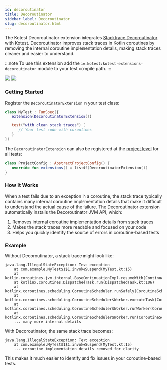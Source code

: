 ```yaml
---
id: decoroutinator
title: Decoroutinator
sidebar_label: Decoroutinator
slug: decoroutinator.html
---
```


The Kotest Decoroutinator extension integrates [Stacktrace Decoroutinator](https://github.com/Anamorphosee/stacktrace-decoroutinator) with Kotest. Decoroutinator improves stack traces in Kotlin coroutines by removing the internal coroutine implementation details, making stack traces cleaner and easier to understand.

:::note
To use this extension add the `io.kotest:kotest-extensions-decoroutinator` module to your test compile path.
:::

[<img src="https://img.shields.io/maven-central/v/io.kotest/kotest-extensions-decoroutinator.svg?label=latest%20release"/>](https://central.sonatype.com/artifact/io.kotest/kotest-extensions-decoroutinator)
[<img src="https://img.shields.io/maven-metadata/v?metadataUrl=https%3A%2F%2Fcentral.sonatype.com%2Frepository%2Fmaven-snapshots%2Fio%2Fkotest%2Fkotest-extensions-decoroutinator%2Fmaven-metadata.xml"/>](https://central.sonatype.com/repository/maven-snapshots/io/kotest/kotest-extensions-decoroutinator/maven-metadata.xml)

### Getting Started

Register the `DecoroutinatorExtension` in your test class:

```kotlin
class MyTest : FunSpec({
   extension(DecoroutinatorExtension())

   test("with clean stack traces") {
      // Your test code with coroutines
   }
})
```

The `DecoroutinatorExtension` can also be registered at the [project level](../framework/project-config.html) for all tests:

```kotlin
class ProjectConfig : AbstractProjectConfig() {
   override fun extensions() = listOf(DecoroutinatorExtension())
}
```

### How It Works

When a test fails due to an exception in a coroutine, the stack trace typically contains many internal coroutine implementation details that make it difficult to understand the actual cause of the failure. The Decoroutinator extension automatically installs the Decoroutinator JVM API, which:

1. Removes internal coroutine implementation details from stack traces
2. Makes the stack traces more readable and focused on your code
3. Helps you quickly identify the source of errors in coroutine-based tests

### Example

Without Decoroutinator, a stack trace might look like:

```
java.lang.IllegalStateException: Test exception
    at com.example.MyTest$1$1.invokeSuspend(MyTest.kt:15)
    at kotlin.coroutines.jvm.internal.BaseContinuationImpl.resumeWith(ContinuationImpl.kt:33)
    at kotlinx.coroutines.DispatchedTask.run(DispatchedTask.kt:106)
    at kotlinx.coroutines.scheduling.CoroutineScheduler.runSafely(CoroutineScheduler.kt:570)
    at kotlinx.coroutines.scheduling.CoroutineScheduler$Worker.executeTask(CoroutineScheduler.kt:750)
    at kotlinx.coroutines.scheduling.CoroutineScheduler$Worker.runWorker(CoroutineScheduler.kt:677)
    at kotlinx.coroutines.scheduling.CoroutineScheduler$Worker.run(CoroutineScheduler.kt:664)
    ... many more internal details
```

With Decoroutinator, the same stack trace becomes:

```
java.lang.IllegalStateException: Test exception
    at com.example.MyTest$1$1.invokeSuspend(MyTest.kt:15)
    ... coroutine implementation details removed for clarity
```

This makes it much easier to identify and fix issues in your coroutine-based tests.
